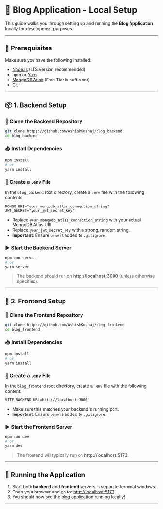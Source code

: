 # 📝 Blog Application - Local Setup

This guide walks you through setting up and running the **Blog Application** locally for development purposes.

---

## 🔧 Prerequisites

Make sure you have the following installed:

- [Node.js](https://nodejs.org/) (LTS version recommended)
- npm or [Yarn](https://yarnpkg.com/)
- [MongoDB Atlas](https://www.mongodb.com/cloud/atlas) (Free Tier is sufficient)
- [Git](https://git-scm.com/)

---

## 📦 1. Backend Setup

### 🔁 Clone the Backend Repository

```bash
git clone https://github.com/AshishKushaj/blog_backend
cd blog_backend
```

### 📥 Install Dependencies

```bash
npm install
# or
yarn install
```

### 🔐 Create a `.env` File

In the `blog_backend` root directory, create a `.env` file with the following contents:

```env
MONGO_URI="your_mongodb_atlas_connection_string"
JWT_SECRET="your_jwt_secret_key"
```

- Replace `your_mongodb_atlas_connection_string` with your actual MongoDB Atlas URI.
- Replace `your_jwt_secret_key` with a strong, random string.
- **Important:** Ensure `.env` is added to `.gitignore`.

### ▶️ Start the Backend Server

```bash
npm run server
# or
yarn server
```

> The backend should run on **http://localhost:3000** (unless otherwise specified).

---

## 🎨 2. Frontend Setup

### 🔁 Clone the Frontend Repository

```bash
git clone https://github.com/AshishKushaj/blog_frontend
cd blog_frontend
```

### 📥 Install Dependencies

```bash
npm install
# or
yarn install
```

### 🔐 Create a `.env` File

In the `blog_frontend` root directory, create a `.env` file with the following content:

```env
VITE_BACKEND_URL=http://localhost:3000
```

- Make sure this matches your backend's running port.
- **Important:** Ensure `.env` is added to `.gitignore`.

### ▶️ Start the Frontend Server

```bash
npm run dev
# or
yarn dev
```

> The frontend will typically run on **http://localhost:5173**.

---

## 🚀 Running the Application

1. Start both **backend** and **frontend** servers in separate terminal windows.
2. Open your browser and go to: [http://localhost:5173](http://localhost:5173)
3. You should now see the blog application running locally!

---
